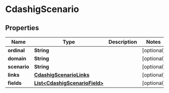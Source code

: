 

# CdashigScenario


## Properties

| Name | Type | Description | Notes |
|------------ | ------------- | ------------- | -------------|
|**ordinal** | **String** |  |  [optional] |
|**domain** | **String** |  |  [optional] |
|**scenario** | **String** |  |  [optional] |
|**links** | [**CdashigScenarioLinks**](CdashigScenarioLinks.md) |  |  [optional] |
|**fields** | [**List&lt;CdashigScenarioField&gt;**](CdashigScenarioField.md) |  |  [optional] |



